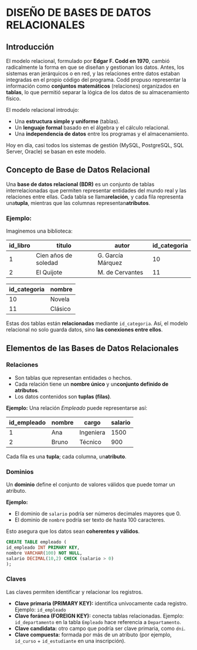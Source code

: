 # DISEÑO DE BASES DE DATOS RELACIONALES

## Introducción

El modelo relacional, formulado por ​**Edgar F. Codd en 1970**​, cambió radicalmente la forma en que se diseñan y gestionan los datos.
Antes, los sistemas eran jerárquicos o en red, y las relaciones entre datos estaban integradas en el propio código del programa.
Codd propuso representar la información como **conjuntos matemáticos** (relaciones) organizados en ​**tablas**​, lo que permitió separar la lógica de los datos de su almacenamiento físico.

El modelo relacional introdujo:

* Una **estructura simple y uniforme** (tablas).
* Un **lenguaje formal** basado en el álgebra y el cálculo relacional.
* Una **independencia de datos** entre los programas y el almacenamiento.

Hoy en día, casi todos los sistemas de gestión (MySQL, PostgreSQL, SQL Server, Oracle) se basan en este modelo.

## Concepto de Base de Datos Relacional

Una **base de datos relacional (BDR)** es un conjunto de tablas interrelacionadas que permiten representar entidades del mundo real y las relaciones entre ellas.
Cada tabla se llama ​**relación**​, y cada fila representa una ​**tupla**​, mientras que las columnas representan ​**atributos**​.

### Ejemplo:

Imaginemos una biblioteca:

| id_libro | titulo                | autor               | id_categoria |
| ----------- | ----------------------- | --------------------- | --------------- |
| 1         | Cien años de soledad | G. García Márquez | 10            |
| 2         | El Quijote            | M. de Cervantes     | 11            |

| id_categoria | nombre   |
| --------------- | ---------- |
| 10            | Novela   |
| 11            | Clásico |

Estas dos tablas están **relacionadas** mediante `id_categoria`.
Así, el modelo relacional no solo guarda datos, sino ​**las conexiones entre ellos**​.

## Elementos de las Bases de Datos Relacionales

### Relaciones

* Son tablas que representan entidades o hechos.
* Cada relación tiene un **nombre único** y un ​**conjunto definido de atributos**​.
* Los datos contenidos son ​**tuplas (filas)**​.

**Ejemplo:**
Una relación *Empleado* puede representarse así:

| id\_empleado | nombre | cargo     | salario |
| -------------- | -------- | ----------- | --------- |
| 1            | Ana    | Ingeniera | 1500    |
| 2            | Bruno  | Técnico  | 900     |

Cada fila es una ​**tupla**​; cada columna, un ​**atributo**​.

### Dominios

Un **dominio** define el conjunto de valores válidos que puede tomar un atributo.

**Ejemplo:**

* El dominio de `salario` podría ser números decimales mayores que 0.
* El dominio de `nombre` podría ser texto de hasta 100 caracteres.

Esto asegura que los datos sean ​**coherentes y válidos**​.

```sql
CREATE TABLE empleado (
id_empleado INT PRIMARY KEY,
nombre VARCHAR(100) NOT NULL,
salario DECIMAL(10,2) CHECK (salario > 0)
);
```

### Claves

Las claves permiten identificar y relacionar los registros.

* **Clave primaria (PRIMARY KEY):** identifica unívocamente cada registro.
  Ejemplo: `id_empleado`
* **Clave foránea (FOREIGN KEY):** conecta tablas relacionadas.
  Ejemplo: `id_departamento` en la tabla `Empleado` hace referencia a `Departamento`.
* **Clave candidata:** otro campo que podría ser clave primaria, como `dni`.
* **Clave compuesta:** formada por más de un atributo (por ejemplo, `id_curso` + `id_estudiante` en una inscripción).

